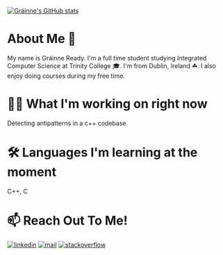 [![Gráinne's GitHub stats](https://github-readme-stats.vercel.app/api?username=GrainneReady)](https://github.com/anuraghazra/github-readme-stats)
# About Me 👋
My name is Gráinne Ready.
I'm a full time student studying Integrated Computer Science at Trinity College 🎓.
I'm from Dublin, Ireland ☘.
I also enjoy doing courses during my free time.
# 👩‍🔧 What I'm working on right now
Detecting antipatterns in a c++ codebase
# 🛠 Languages I'm learning at the moment
C++, C
# 📫 Reach Out To Me!
[![linkedin](https://socialize-md.vercel.app/api/badge/linkedin)](https://www.linkedin.com/in/gr%C3%A1inne-ready-b318bb240/)
[![mail](https://socialize-md.vercel.app/api/badge/mail)](mailto:readyg@tcd.ie)
[![stackoverflow](https://socialize-md.vercel.app/api/badge/stackoverflow)](https://stackoverflow.com/users/19486890/grainne-ready)
<!---
GrainneReady/GrainneReady is a ✨ special ✨ repository because its `README.md` (this file) appears on your GitHub profile.
You can click the Preview link to take a look at your changes.
--->
